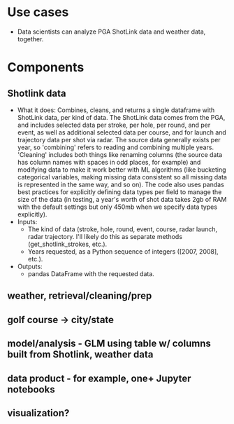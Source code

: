 # Use cases
- Data scientists can analyze PGA ShotLink data and weather data, together.

# Components

## Shotlink data
- What it does: Combines, cleans, and returns a single dataframe with ShotLink data, per kind of data. The ShotLink data comes from the PGA, and includes selected data per stroke, per hole, per round, and per event, as well as additional selected data per course, and for launch and trajectory data per shot via radar. The source data generally exists per year, so 'combining' refers to reading and combining multiple years. 'Cleaning' includes both things like renaming columns (the source data has column names with spaces in odd places, for example) and modifying data to make it work better with ML algorithms (like bucketing categorical variables, making missing data consistent so all missing data is represented in the same way, and so on). The code also uses pandas best practices for explicitly defining data types per field to manage the size of the data (in testing, a year's worth of shot data takes 2gb of RAM with the default settings but only 450mb when we specify data types explicitly). 
- Inputs: 
  - The kind of data (stroke, hole, round, event, course, radar launch, radar trajectory. I'll likely do this as separate methods (get_shotlink_strokes, etc.).
  - Years requested, as a Python sequence of integers ([2007, 2008], etc.).
- Outputs:
  - pandas DataFrame with the requested data.

## weather, retrieval/cleaning/prep
## golf course -> city/state
## model/analysis - GLM using table w/ columns built from Shotlink, weather data
## data product - for example, one+ Jupyter notebooks
## visualization?
